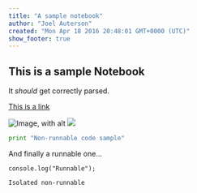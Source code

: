 ```yaml
---
title: "A sample notebook"
author: "Joel Auterson"
created: "Mon Apr 18 2016 20:48:01 GMT+0000 (UTC)"
show_footer: true
---
```


## This is a sample Notebook

It _should_ get correctly parsed.

[This is a link](http://github.com)

![Image, with alt](https://github.com/thing.jpg "Optional title")
![](https://github.com/thing.jpg)

```python
print "Non-runnable code sample"
```

And finally a runnable one...

```javascript; runnable
console.log("Runnable");
```

```
Isolated non-runnable
```
